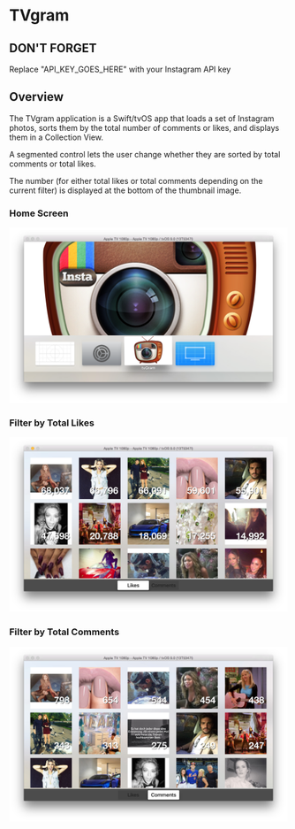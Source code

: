 # TVgram

## DON'T FORGET

Replace "API_KEY_GOES_HERE" with your Instagram API key

## Overview

The TVgram application is a Swift/tvOS app that loads a set of Instagram photos, sorts them by the total number of comments or likes, and displays them in a Collection View.

A segmented control lets the user change whether they are sorted by total comments or total likes.

The number (for either total likes or total comments depending on the current filter) is displayed at the bottom of the thumbnail image. 

### Home Screen

![tvOS main menu/home screen](README-images/00-home.png?raw=true)

### Filter by Total Likes

![tvOS screen showing filtering by likes](README-images/01-likes.png?raw=true)

### Filter by Total Comments

![tvOS screen showing filtering by comments](README-images/02-comments.png?raw=true)
